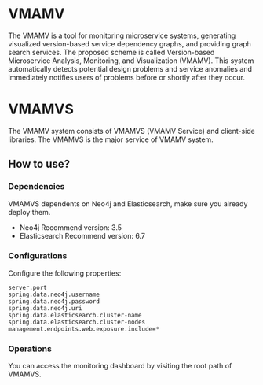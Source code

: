 # VMAMV
The VMAMV is a tool for monitoring microservice systems, generating visualized version-based service dependency graphs, and providing graph search
services. The proposed scheme is called Version-based Microservice Analysis, Monitoring, and Visualization (VMAMV). This system automatically detects potential design
problems and service anomalies and immediately notifies users of problems before or shortly after they occur.
# VMAMVS
The VMAMV system consists of VMAMVS (VMAMV Service) and client-side libraries. The VMAMVS is the major service of VMAMV system.
## How to use?
### Dependencies
VMAMVS dependents on Neo4j and Elasticsearch, make sure you already deploy them.
* Neo4j Recommend version: 3.5
* Elasticsearch Recommend version: 6.7
### Configurations
Configure the following properties:


`server.port`  
`spring.data.neo4j.username`  
`spring.data.neo4j.password`  
`spring.data.neo4j.uri`  
`spring.data.elasticsearch.cluster-name`  
`spring.data.elasticsearch.cluster-nodes`  
`management.endpoints.web.exposure.include=*`  
### Operations
You can access the monitoring dashboard by visiting the root path of VMAMVS.
